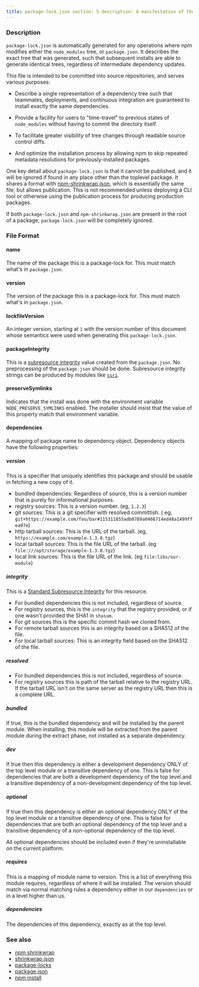 ```yaml
---
title: package-lock.json section: 5 description: A manifestation of the manifest
---
```


### Description

`package-lock.json` is automatically generated for any operations where npm modifies either the `node_modules` tree,
or `package.json`. It describes the exact tree that was generated, such that subsequent installs are able to generate
identical trees, regardless of intermediate dependency updates.

This file is intended to be committed into source repositories, and serves various purposes:

* Describe a single representation of a dependency tree such that teammates, deployments, and continuous integration are
  guaranteed to install exactly the same dependencies.

* Provide a facility for users to "time-travel" to previous states of `node_modules` without having to commit the
  directory itself.

* To facilitate greater visibility of tree changes through readable source control diffs.

* And optimize the installation process by allowing npm to skip repeated metadata resolutions for previously-installed
  packages.

One key detail about `package-lock.json` is that it cannot be published, and it will be ignored if found in any place
other than the toplevel package. It shares a format with [npm-shrinkwrap.json](/configuring-npm/shrinkwrap-json), which
is essentially the same file, but allows publication. This is not recommended unless deploying a CLI tool or otherwise
using the publication process for producing production packages.

If both `package-lock.json` and `npm-shrinkwrap.json` are present in the root of a package, `package-lock.json` will be
completely ignored.

### File Format

#### name

The name of the package this is a package-lock for. This must match what's in
`package.json`.

#### version

The version of the package this is a package-lock for. This must match what's in
`package.json`.

#### lockfileVersion

An integer version, starting at `1` with the version number of this document whose semantics were used when generating
this `package-lock.json`.

#### packageIntegrity

This is a [subresource integrity](https://w3c.github.io/webappsec/specs/subresourceintegrity/) value created from
the `package.json`. No preprocessing of the `package.json` should be done. Subresource integrity strings can be produced
by modules like
[`ssri`](https://www.npmjs.com/package/ssri).

#### preserveSymlinks

Indicates that the install was done with the environment variable
`NODE_PRESERVE_SYMLINKS` enabled. The installer should insist that the value of this property match that environment
variable.

#### dependencies

A mapping of package name to dependency object. Dependency objects have the following properties:

##### version

This is a specifier that uniquely identifies this package and should be usable in fetching a new copy of it.

* bundled dependencies: Regardless of source, this is a version number that is purely for informational purposes.
* registry sources: This is a version number. (eg, `1.2.3`)
* git sources: This is a git specifier with resolved committish. (
  eg, `git+https://example.com/foo/bar#115311855adb0789a0466714ed48a1499ffea97e`)
* http tarball sources: This is the URL of the tarball. (eg, `https://example.com/example-1.3.0.tgz`)
* local tarball sources: This is the file URL of the tarball. (eg `file:///opt/storage/example-1.3.0.tgz`)
* local link sources: This is the file URL of the link. (eg `file:libs/our-module`)

##### integrity

This is a [Standard Subresource Integrity](https://w3c.github.io/webappsec/specs/subresourceintegrity/) for this
resource.

* For bundled dependencies this is not included, regardless of source.
* For registry sources, this is the `integrity` that the registry provided, or if one wasn't provided the SHA1
  in `shasum`.
* For git sources this is the specific commit hash we cloned from.
* For remote tarball sources this is an integrity based on a SHA512 of the file.
* For local tarball sources: This is an integrity field based on the SHA512 of the file.

##### resolved

* For bundled dependencies this is not included, regardless of source.
* For registry sources this is path of the tarball relative to the registry URL. If the tarball URL isn't on the same
  server as the registry URL then this is a complete URL.

##### bundled

If true, this is the bundled dependency and will be installed by the parent module. When installing, this module will be
extracted from the parent module during the extract phase, not installed as a separate dependency.

##### dev

If true then this dependency is either a development dependency ONLY of the top level module or a transitive dependency
of one. This is false for dependencies that are both a development dependency of the top level and a transitive
dependency of a non-development dependency of the top level.

##### optional

If true then this dependency is either an optional dependency ONLY of the top level module or a transitive dependency of
one. This is false for dependencies that are both an optional dependency of the top level and a transitive dependency of
a non-optional dependency of the top level.

All optional dependencies should be included even if they're uninstallable on the current platform.

##### requires

This is a mapping of module name to version. This is a list of everything this module requires, regardless of where it
will be installed. The version should match via normal matching rules a dependency either in our
`dependencies` or in a level higher than us.

##### dependencies

The dependencies of this dependency, exactly as at the top level.

### See also

* [npm shrinkwrap](/commands/npm-shrinkwrap)
* [shrinkwrap.json](/configuring-npm/shrinkwrap-json)
* [package-locks](/configuring-npm/package-locks)
* [package.json](/configuring-npm/package-json)
* [npm install](/commands/npm-install)
